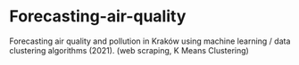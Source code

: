 # Forecasting-air-quality
Forecasting air quality and pollution in Kraków using machine learning / data clustering algorithms (2021). (web scraping, K Means Clustering)
